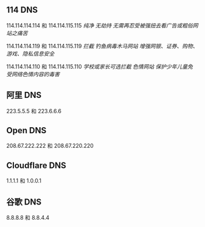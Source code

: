 ## 114 DNS

114.114.114.114 和 114.114.115.115 *纯净 无劫持   无需再忍受被强扭去看广告或粗俗网站之痛苦*

114.114.114.119 和 114.114.115.119 *拦截 钓鱼病毒木马网站  增强网银、证券、购物、游戏、隐私信息安全*

114.114.114.110 和 114.114.115.110 *学校或家长可选拦截 色情网站  保护少年儿童免受网络色情内容的毒害*

## 阿里 DNS

223.5.5.5 和 223.6.6.6

## Open DNS

208.67.222.222 和 208.67.220.220

## Cloudflare DNS

1.1.1.1 和 1.0.0.1

## 谷歌 DNS

8.8.8.8 和 8.8.4.4
